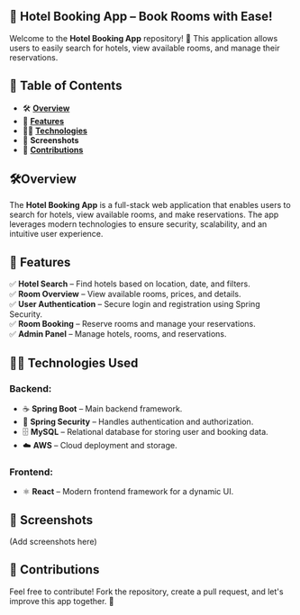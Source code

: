 ## **🏨 Hotel Booking App – Book Rooms with Ease!**

Welcome to the **Hotel Booking App** repository! 🎉 This application allows users to easily search for hotels, view available rooms, and manage their reservations.

## **📌 Table of Contents**  
-  🛠️ **[Overview](#🛠overview)**
- 🚀 **[Features](#features)** 
- 🧑‍💻 **[Technologies](#technologies)**  
- 📸 **Screenshots**  
- 🤝 **[Contributions](#Contributions)** 


##  **🛠️Overview**  
The **Hotel Booking App** is a full-stack web application that enables users to search for hotels, view available rooms, and make reservations. The app leverages modern technologies to ensure security, scalability, and an intuitive user experience.

## 🚀 **Features**  
✅ **Hotel Search** – Find hotels based on location, date, and filters.  
✅ **Room Overview** – View available rooms, prices, and details.  
✅ **User Authentication** – Secure login and registration using Spring Security.  
✅ **Room Booking** – Reserve rooms and manage your reservations.  
✅ **Admin Panel** – Manage hotels, rooms, and reservations.  

## 🧑‍💻 **Technologies Used**  

### **Backend:**  
- ☕ **Spring Boot** – Main backend framework.  
- 🔐 **Spring Security** – Handles authentication and authorization.  
- 🗄️ **MySQL** – Relational database for storing user and booking data.  
- ☁️ **AWS** – Cloud deployment and storage.  

### **Frontend:**  
- ⚛️ **React** – Modern frontend framework for a dynamic UI.  

## **📸 Screenshots**  
(Add screenshots here)

## 🤝 **Contributions**  
Feel free to contribute! Fork the repository, create a pull request, and let's improve this app together. 🚀  
